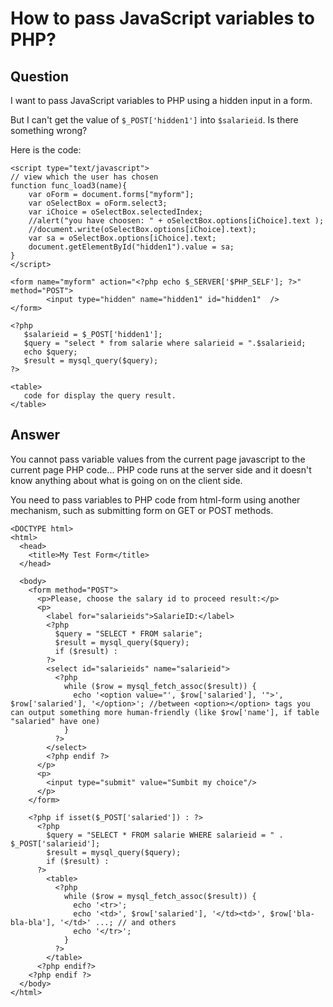 
# How to pass JavaScript variables to PHP?

## Question
        
I want to pass JavaScript variables to PHP using a hidden input in a form.

But I can't get the value of `$_POST['hidden1']` into `$salarieid`. Is there something wrong?

Here is the code:

    <script type="text/javascript">
    // view which the user has chosen
    function func_load3(name){
        var oForm = document.forms["myform"];
        var oSelectBox = oForm.select3;
        var iChoice = oSelectBox.selectedIndex;
        //alert("you have choosen: " + oSelectBox.options[iChoice].text );
        //document.write(oSelectBox.options[iChoice].text);
        var sa = oSelectBox.options[iChoice].text;
        document.getElementById("hidden1").value = sa;
    }
    </script>
    
    <form name="myform" action="<?php echo $_SERVER['$PHP_SELF']; ?>" method="POST">
            <input type="hidden" name="hidden1" id="hidden1"  />
    </form>
    
    <?php
       $salarieid = $_POST['hidden1'];
       $query = "select * from salarie where salarieid = ".$salarieid;
       echo $query;
       $result = mysql_query($query);
    ?>
    
    <table>
       code for display the query result. 
    </table>

## Answer
        
You cannot pass variable values from the current page javascript to the current page PHP code... PHP code runs at the server side and it doesn't know anything about what is going on on the client side.

You need to pass variables to PHP code from html-form using another mechanism, such as submitting form on GET or POST methods.

    <DOCTYPE html>
    <html>
      <head>
        <title>My Test Form</title>
      </head>
    
      <body>
        <form method="POST">
          <p>Please, choose the salary id to proceed result:</p>
          <p>
            <label for="salarieids">SalarieID:</label>
            <?php
              $query = "SELECT * FROM salarie";
              $result = mysql_query($query);
              if ($result) :
            ?>
            <select id="salarieids" name="salarieid">
              <?php
                while ($row = mysql_fetch_assoc($result)) {
                  echo '<option value="', $row['salaried'], '">', $row['salaried'], '</option>'; //between <option></option> tags you can output something more human-friendly (like $row['name'], if table "salaried" have one) 
                }
              ?>
            </select>
            <?php endif ?>
          </p>
          <p>
            <input type="submit" value="Sumbit my choice"/>
          </p>
        </form>
    
        <?php if isset($_POST['salaried']) : ?>
          <?php
            $query = "SELECT * FROM salarie WHERE salarieid = " . $_POST['salarieid'];
            $result = mysql_query($query);
            if ($result) :
          ?>
            <table>
              <?php
                while ($row = mysql_fetch_assoc($result)) {
                  echo '<tr>';
                  echo '<td>', $row['salaried'], '</td><td>', $row['bla-bla-bla'], '</td>' ...; // and others
                  echo '</tr>';
                }
              ?>
            </table>
          <?php endif?>
        <?php endif ?>
      </body>
    </html>
